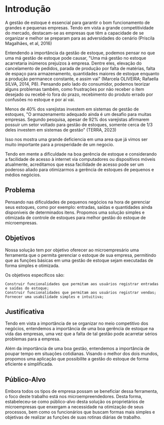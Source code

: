 # Introdução

A gestão de estoque é essencial para garantir o bom funcionamento de grandes e pequenas empresas. Tendo em vista a grande competitividade do mercado, destacam-se as empresas que têm a capacidade de se organizar e melhor se preparam para as adversidades do cenário (Priscila Magalhães, et al, 2016)

Entendendo a importância da gestão de estoque, podemos pensar no que uma má gestão de estoque pode causar, "Uma má gestão no estoque acarretaria inúmeros prejuízos à empresa. Dentre eles, elevação do cancelamento de pedidos, parada de produção por falta de matérias, falta de espaço para armazenamento, quantidades maiores de estoque enquanto a produção permanece constante, e assim vai" (Marcela OLIVEIRA; Rafaella SILVA, 2014, P8). Pensando pelo lado do consumidor, podemos teorizar alguns problemas também, como frustrações por não receber o item desejado ou recebê-lo fora do prazo, recebimento do produto errado por confusões no estoque e por aí vai.

Menos de 40% dos varejistas investem em sistemas de gestão de estoques, "O armazenamento adequado ainda é um desafio para muitas empresas. Segundo pesquisa, apesar de 92% dos varejistas afirmarem possuir um setor voltado para gestão de estoques, somente cerca de 1/3 deles investem em sistemas de gestão" (TERRA, 2023)

Isso nos mostra uma grande deficiencia em uma area que já vimos ser muito importante para a prosperidade de um negocio.

Tendo em mente a dificuldade na boa gerência de estoque e considerando a facilidade de acesso à internet via computadores ou dispositivos móveis atualmente, acreditamos que essa facilidade de acesso pode ser um poderoso aliado para otimizarmos a gerência de estoques de pequenos e médios negócios.

## Problema
Pensando nas dificuldades de pequenos negócios na hora de gerenciar seus estoques, como por exemplo: entradas, saídas e quantidades ainda disponíveis de determinados itens. Propomos uma solução simples e otimizada de controle de estoques para melhor gestão do estoque de microempresas. 

## Objetivos

Nossa solução tem por objetivo oferecer ao microempresário uma ferramenta que o permita gerenciar o estoque de sua empresa, permitindo que as funções básicas em uma gestão de estoque sejam executadas de forma simples e otimizada.

Os objetivos específicos são:

    Construir funcionalidades que permitam aos usuários registrar entradas e saídas do estoque;
    Construir funcionalidades que permitam aos usuários registrar vendas;
    Fornecer uma usabilidade simples e intuitiva;
    

## Justificativa
Tendo em vista a importância de se organizar no meio competitivo dos negócios, entendemos a importância de uma boa gerência de estoque na vida das empresas, uma vez que a falta de tal gestão pode acarretar sérios problemas para a empresa.

Além da importância de uma boa gestão, entendemos a importância de poupar tempo em situações cotidianas. Visando o melhor dos dois mundos, propomos uma aplicação que possibilite a gestão do estoque de forma eficiente e simplificada.

## Público-Alvo

Embora todos os tipos de empresa possam se beneficiar dessa ferramenta, o foco deste trabalho está nos microempreendedores. Desta forma, estabeleceu-se como público-alvo desta solução os proprietários de microempresas que enxergam a necessidade na otimização de seus processos, bem como os funcionários que buscam formas mais simples e objetivas de realizar as funções de suas rotinas diárias de trabalho.


